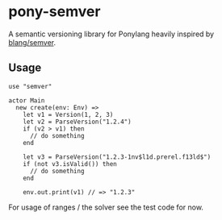 # pony-semver

A semantic versioning library for Ponylang heavily inspired by [blang/semver](https://github.com/blang/semver).

## Usage

```pony
use "semver"

actor Main
  new create(env: Env) =>
    let v1 = Version(1, 2, 3)
    let v2 = ParseVersion("1.2.4")
    if (v2 > v1) then
      // do something
    end

    let v3 = ParseVersion("1.2.3-1nv$l1d.prerel.f13ld$")
    if (not v3.isValid()) then
      // do something
    end

    env.out.print(v1) // => "1.2.3"
```

For usage of ranges / the solver see the test code for now.
